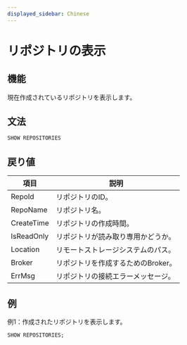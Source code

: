 ```yaml
---
displayed_sidebar: Chinese
---
```


# リポジトリの表示

## 機能

現在作成されているリポジトリを表示します。

## 文法

```SQL
SHOW REPOSITORIES
```

## 戻り値

| **項目**   | **説明**                |
| ---------- | ----------------------- |
| RepoId     | リポジトリのID。        |
| RepoName   | リポジトリ名。          |
| CreateTime | リポジトリの作成時間。  |
| IsReadOnly | リポジトリが読み取り専用かどうか。 |
| Location   | リモートストレージシステムのパス。 |
| Broker     | リポジトリを作成するためのBroker。 |
| ErrMsg     | リポジトリの接続エラーメッセージ。 |

## 例

例1：作成されたリポジトリを表示します。

```SQL
SHOW REPOSITORIES;
```
